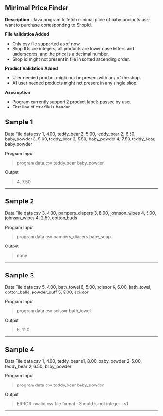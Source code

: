 ## Minimal Price Finder

**Description** : Java program to fetch minimal price of baby products user want to purchase corresponding to ShopId.

**File Validation Added**
- Only csv file supported as of now.
- Shop IDs are integers, all products are lower case letters and underscores, and the price is a decimal number.
- Shop id might not present in file in sorted ascending order.

**Product Validation Added**
- User needed product might not be present with any of the shop.
- All user needed products might not present in any single shop.

**Assumption**
- Program currently support 2 product labels passed by user.
- First line of csv file is header.


Sample 1
----------------------------
Data File data.csv
1, 4.00, teddy_bear
2, 5.00, teddy_bear
2, 6.50, baby_powder
3, 5.00, teddy_bear
3, 5.50, baby_powder
4, 7.50, teddy_bear, baby_powder

Program Input
> program data.csv teddy_bear baby_powder

Output
> 4, 7.50
---------------------------

Sample 2
----------------------------
Data File data.csv
3, 4.00, pampers_diapers
3, 8.00, johnson_wipes
4, 5.00, johnson_wipes
4, 2.50, cotton_buds

Program Input
> program data.csv pampers_diapers baby_soap

Output
> none
---------------------------

Sample 3
----------------------------
Data File data.csv
5, 4.00, bath_towel
6, 5.00, scissor
6, 6.00, bath_towel, cotton_balls, powder_puff
5, 8.00, scissor

Program Input
> program data.csv scissor bath_towel

Output
> 6, 11.0
---------------------------

Sample 4
----------------------------
Data File data.csv
1, 4.00, teddy_bear
s1, 8.00, baby_powder
2, 5.00, teddy_bear
2, 6.50, baby_powder

Program Input
> program data.csv teddy_bear baby_powder

Output
> ERROR Invalid csv file format : ShopId is not integer : s1
---------------------------
